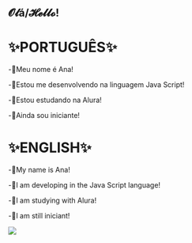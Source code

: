 ## 𝓞𝓵á/𝓗𝓮𝓵𝓵𝓸!
# ✨PORTUGUÊS✨

-🎀Meu nome é Ana!

-🌸Estou me desenvolvendo na linguagem Java Script!

-🤍Estou estudando na Alura!

-🍓Ainda sou iniciante!

# ✨ENGLISH✨

-🎀My name is Ana!

-🌸I am developing in the Java Script language!

-🤍I am studying with Alura!

-🍓I am still iniciant!

![](https://media.tenor.com/zVvViQKqa0MAAAAj/psybirdb1oom.gif)
